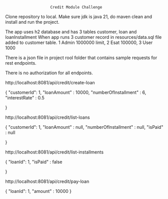                         Credit Module Challenge
Clone repository to local. Make sure jdk is java 21, do maven clean and install and run the project.
                        
The app uses h2 database and has 3 tables customer, loan and loanInstallment
When app runs 3 customer record in resources/data.sql file added to customer table.
  1 Admin 1000000 limit, 2 Esat 100000, 3 User 1000

There is a json file in project rool folder that contains sample requests for rest endpoints.

There is no authorization for all endpoints.


http://localhost:8081/api/credit/create-loan

{
    "customerId": 1,
    "loanAmount" : 10000,
    "numberOfInstallment" : 6,
    "interestRate" : 0.5

}

http://localhost:8081/api/credit/list-loans

{
    "customerId": 1,
    "loanAmount" : null,
    "numberOfInstallment" : null,
    "isPaid" : null

}

http://localhost:8081/api/credit/list-installments  

{
    "loanId": 1,
    "isPaid" : false

}

http://localhost:8081/api/credit/pay-loan

{
    "loanId": 1,
    "amount" : 10000
}
